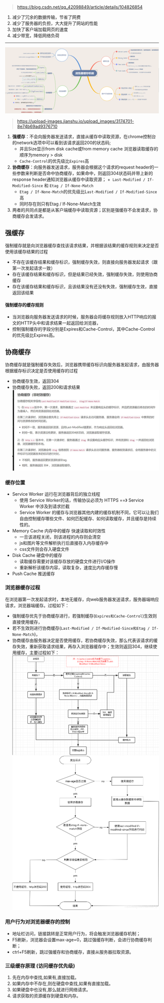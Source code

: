 > https://blog.csdn.net/qq_42098849/article/details/104826854

1. 减少了冗余的数据传输，节省了网费
2. 减少了服务器的负担，大大提升了网站的性能
3. 加快了客户端加载网页的速度
4. 减少带宽，降低网络负荷
<hr />

![Image text](img/浏览器缓存机制.webp)
>https://upload-images.jianshu.io/upload_images/3174701-8e74b69ad9376710
1. **强缓存**：不会向服务器发送请求，直接从缓存中读取资源，在chrome控制台的network选项中可以看到该请求返回200的状态码;
    + 并且Size显示from disk cache或from memory cache 浏览器读取缓存的顺序为memory > disk
    + `Cache-Control`的优先级比`Expires`高
2. **协商缓存**：向服务器发送请求，服务器会根据这个请求的request header的一些参数来判断是否命中协商缓存，如果命中，则返回304状态码并带上新的response header通知浏览器从缓存中读取资源；
    +` Last-Modified / If-Modified-Since` 和 `Etag / If-None-Match`
    + `Etag / If-None-Match`的优先级比L`ast-Modified / If-Modified-Since`高
    + 同时存在则只有Etag / If-None-Match生效
3. 两者的共同点是都是从客户端缓存中读取资源；区别是强缓存不会发请求，协商缓存会发请求。
## 强缓存
强制缓存就是向浏览器缓存查找该请求结果，并根据该结果的缓存规则来决定是否使用该缓存结果的过程
+ 不存在该缓存结果和缓存标识，强制缓存失效，则直接向服务器发起请求（跟第一次发起请求一致）
+ 存在该缓存结果和缓存标识，但是结果已经失效，强制缓存失效，则使用协商缓存
+ 存在该缓存结果和缓存标识，且该结果没有还没有失效，强制缓存生效，直接返回该结果
#### 强制缓存的缓存规则
+ 当浏览器向服务器发送请求的时候，服务器会将缓存规则放入HTTP响应的报文的HTTP头中和请求结果一起返回给浏览器，
+ 控制强制缓存的字段分别是Expires和Cache-Control，其中Cache-Control的优先级比Expires高。
## 协商缓存
协商缓存就是强制缓存失效后，浏览器携带缓存标识向服务器发起请求，由服务器根据缓存标识决定是否使用缓存的过程
+ 协商缓存生效，返回304
+ 协商缓存失败，返回200和请求结果
![Image text](img/协商缓存.jpg)

### 缓存位置
+ Service Worker 运行在浏览器背后的独立线程
    + 使用 Service Worker的话，传输协议必须为 HTTPS ==》  Service Worker 中涉及到请求拦截
    + Service Worker 的缓存与浏览器其他内建的缓存机制不同，它可以让我们自由控制缓存哪些文件、如何匹配缓存、如何读取缓存，并且缓存是持续性的。
+ Memory Cache 内存中的缓存 快速读取和时效性
    + 一旦该进程关闭，则该进程的内存则会清空
    + js和图片等文件解析执行后直接存入内存缓存中
    + css文件则会存入硬盘文件
+ Disk Cache 硬盘中的缓存
    + 读取缓存需要对该缓存存放的硬盘文件进行I/O操作
    + 重新解析该缓存内容，读取复杂，速度比内存缓存慢
+ Push Cache 推送缓存
### 浏览器缓存过程
在浏览器第一次发起请求时，本地无缓存，向web服务器发送请求，服务器端响应请求，浏览器端缓存。过程如下：
+ 强制缓存优先于协商缓存进行，若强制缓存(`Expires和Cache-Control`)生效则直接使用缓存，
+ 若不生效则进行协商缓存(`Last-Modified / If-Modified-Since和Etag / If-None-Match`)，
+ 协商缓存由服务器决定是否使用缓存，若协商缓存失效，那么代表该请求的缓存失效，重新获取请求结果，再存入浏览器缓存中；生效则返回304，继续使用缓存，主要过程如下：
![Image text](img/缓存流程.png)
![Image text](img/缓存流程图.png)
### 用户行为对浏览器缓存的控制
+ 地址栏访问，链接跳转是正常用户行为，将会触发浏览器缓存机制；
+ F5刷新，浏览器会设置max-age=0，跳过强缓存判断，会进行协商缓存判断；
+ ctrl+F5刷新，跳过强缓存和协商缓存，直接从服务器拉取资源。

### 三级缓存原理 (访问缓存优先级)
1. 先在内存中查找,如果有,直接加载。
2. 如果内存中不存在,则在硬盘中查找,如果有直接加载。
3. 如果硬盘中也没有,那么就进行网络请求。
4. 请求获取的资源缓存到硬盘和内存。